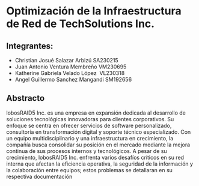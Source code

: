# Optimización de la Infraestructura de Red de TechSolutions Inc.
## Integrantes:
- Christian Josué Salazar Arbizú SA230215
- Juan Antonio Ventura Membreño VM230695
- Katherine Gabriela Velado López  VL230318
- Angel Guillermo Sanchez Mangandi SM192656

## Abstracto
lobosRAID5 Inc. es una empresa en expansión dedicada al desarrollo de soluciones tecnológicas innovadoras para clientes corporativos. Su enfoque se centra en ofrecer servicios de software personalizado, consultoría en transformación digital y soporte técnico especializado. Con un equipo multidisciplinario y una infraestructura en crecimiento, la compañía busca consolidar su posición en el mercado mediante la mejora continua de sus procesos internos y tecnológicos.
A pesar de su crecimiento, lobosRAID5 Inc. enfrenta varios desafíos críticos en su red interna que afectan la eficiencia operativa, la seguridad de la información y la colaboración entre equipos; estos problemas se detallaran en su respectiva documentación


